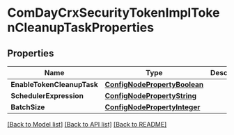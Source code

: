 # ComDayCrxSecurityTokenImplTokenCleanupTaskProperties

## Properties
Name | Type | Description | Notes
------------ | ------------- | ------------- | -------------
**EnableTokenCleanupTask** | [**ConfigNodePropertyBoolean**](configNodePropertyBoolean.md) |  | [optional] 
**SchedulerExpression** | [**ConfigNodePropertyString**](configNodePropertyString.md) |  | [optional] 
**BatchSize** | [**ConfigNodePropertyInteger**](configNodePropertyInteger.md) |  | [optional] 

[[Back to Model list]](../README.md#documentation-for-models) [[Back to API list]](../README.md#documentation-for-api-endpoints) [[Back to README]](../README.md)


